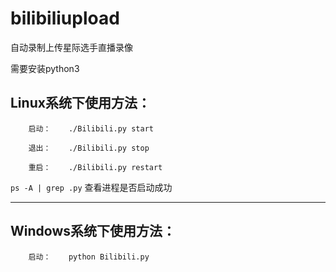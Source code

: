 # bilibiliupload

自动录制上传星际选手直播录像

需要安装python3

## Linux系统下使用方法：

        启动：    ./Bilibili.py start

        退出：    ./Bilibili.py stop

        重启：    ./Bilibili.py restart

 `ps -A | grep .py` 查看进程是否启动成功
***

## Windows系统下使用方法：

        启动：    python Bilibili.py
